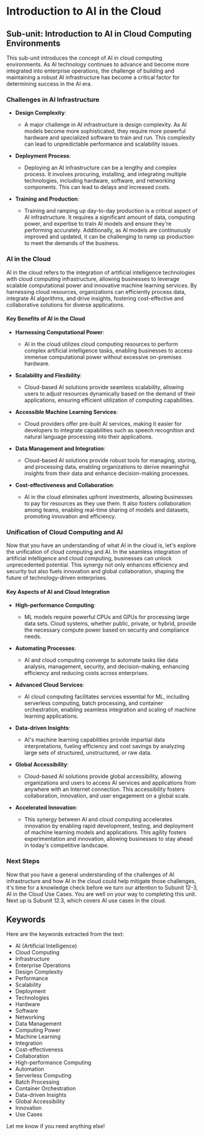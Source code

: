 # Introduction to AI in the Cloud


## Sub-unit: Introduction to AI in Cloud Computing Environments

This sub-unit introduces the concept of AI in cloud computing environments. As AI technology continues to advance and become more integrated into enterprise operations, the challenge of building and maintaining a robust AI infrastructure has become a critical factor for determining success in the AI era.

### Challenges in AI Infrastructure
- **Design Complexity**: 
  - A major challenge in AI infrastructure is design complexity. As AI models become more sophisticated, they require more powerful hardware and specialized software to train and run. This complexity can lead to unpredictable performance and scalability issues.
  
- **Deployment Process**: 
  - Deploying an AI infrastructure can be a lengthy and complex process. It involves procuring, installing, and integrating multiple technologies, including hardware, software, and networking components. This can lead to delays and increased costs.

- **Training and Production**: 
  - Training and ramping up day-to-day production is a critical aspect of AI infrastructure. It requires a significant amount of data, computing power, and expertise to train AI models and ensure they're performing accurately. Additionally, as AI models are continuously improved and updated, it can be challenging to ramp up production to meet the demands of the business.

### AI in the Cloud
AI in the cloud refers to the integration of artificial intelligence technologies with cloud computing infrastructure, allowing businesses to leverage scalable computational power and innovative machine learning services. By harnessing cloud resources, organizations can efficiently process data, integrate AI algorithms, and drive insights, fostering cost-effective and collaborative solutions for diverse applications.

#### Key Benefits of AI in the Cloud
- **Harnessing Computational Power**: 
  - AI in the cloud utilizes cloud computing resources to perform complex artificial intelligence tasks, enabling businesses to access immense computational power without excessive on-premises hardware.

- **Scalability and Flexibility**: 
  - Cloud-based AI solutions provide seamless scalability, allowing users to adjust resources dynamically based on the demand of their applications, ensuring efficient utilization of computing capabilities.

- **Accessible Machine Learning Services**: 
  - Cloud providers offer pre-built AI services, making it easier for developers to integrate capabilities such as speech recognition and natural language processing into their applications.

- **Data Management and Integration**: 
  - Cloud-based AI solutions provide robust tools for managing, storing, and processing data, enabling organizations to derive meaningful insights from their data and enhance decision-making processes.

- **Cost-effectiveness and Collaboration**: 
  - AI in the cloud eliminates upfront investments, allowing businesses to pay for resources as they use them. It also fosters collaboration among teams, enabling real-time sharing of models and datasets, promoting innovation and efficiency.

### Unification of Cloud Computing and AI
Now that you have an understanding of what AI in the cloud is, let's explore the unification of cloud computing and AI. In the seamless integration of artificial intelligence and cloud computing, businesses can unlock unprecedented potential. This synergy not only enhances efficiency and security but also fuels innovation and global collaboration, shaping the future of technology-driven enterprises.

#### Key Aspects of AI and Cloud Integration
- **High-performance Computing**: 
  - ML models require powerful CPUs and GPUs for processing large data sets. Cloud systems, whether public, private, or hybrid, provide the necessary compute power based on security and compliance needs.

- **Automating Processes**: 
  - AI and cloud computing converge to automate tasks like data analysis, management, security, and decision-making, enhancing efficiency and reducing costs across enterprises.

- **Advanced Cloud Services**: 
  - AI cloud computing facilitates services essential for ML, including serverless computing, batch processing, and container orchestration, enabling seamless integration and scaling of machine learning applications.

- **Data-driven Insights**: 
  - AI's machine learning capabilities provide impartial data interpretations, fueling efficiency and cost savings by analyzing large sets of structured, unstructured, or raw data.

- **Global Accessibility**: 
  - Cloud-based AI solutions provide global accessibility, allowing organizations and users to access AI services and applications from anywhere with an Internet connection. This accessibility fosters collaboration, innovation, and user engagement on a global scale.

- **Accelerated Innovation**: 
  - This synergy between AI and cloud computing accelerates innovation by enabling rapid development, testing, and deployment of machine learning models and applications. This agility fosters experimentation and innovation, allowing businesses to stay ahead in today's competitive landscape.

### Next Steps
Now that you have a general understanding of the challenges of AI infrastructure and how AI in the cloud could help mitigate those challenges, it's time for a knowledge check before we turn our attention to Subunit 12-3, AI in the Cloud Use Cases. You are well on your way to completing this unit. Next up is Subunit 12.3, which covers AI use cases in the cloud.


## Keywords
Here are the keywords extracted from the text:

- AI (Artificial Intelligence)
- Cloud Computing
- Infrastructure
- Enterprise Operations
- Design Complexity
- Performance
- Scalability
- Deployment
- Technologies
- Hardware
- Software
- Networking
- Data Management
- Computing Power
- Machine Learning
- Integration
- Cost-effectiveness
- Collaboration
- High-performance Computing
- Automation
- Serverless Computing
- Batch Processing
- Container Orchestration
- Data-driven Insights
- Global Accessibility
- Innovation
- Use Cases

Let me know if you need anything else!